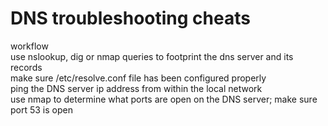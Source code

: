 DNS troubleshooting cheats
==========================

workflow<br>
use nslookup, dig or nmap queries to footprint the dns server and its records<br>
make sure /etc/resolve.conf file has been configured properly<br>
ping the DNS server ip address from within the local network<br>
use nmap to determine what ports are open on the DNS server; make sure port 53 is open<br>


